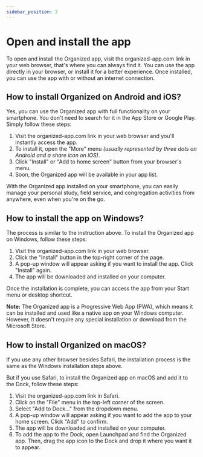 ```yaml
---
sidebar_position: 2
---
```


# Open and install the app

To open and install the Organized app, visit the organized-app.com link in your web browser, that's where you can always find it. You can use the app directly in your browser, or install it for a better experience. Once installed, you can use the app with or without an internet connection.

## How to install Organized on Android and iOS? 

Yes, you can use the Organized app with full functionality on your smartphone. You don't need to search for it in the App Store or Google Play. Simply follow these steps:
1. Visit the organized-app.com link in your web browser and you'll instantly access the app. 
2. To install it, open the "More" menu _(usually represented by three dots on Android and a share icon on iOS)_.
3. Click "Install" or "Add to home screen" button from your browser's menu. 
4. Soon, the Organized app will be available in your app list.

With the Organized app installed on your smartphone, you can easily manage your personal study, field service, and congregation activities from anywhere, even when you're on the go.

## How to install the app on Windows?

The process is similar to the instruction above. To install the Organized app on Windows, follow these steps:

1. Visit the organized-app.com link in your web browser.
2. Click the "Install" button in the top-right corner of the page.
3. A pop-up window will appear asking if you want to install the app. Click "Install" again.
4. The app will be downloaded and installed on your computer.

Once the installation is complete, you can access the app from your Start menu or desktop shortcut.

**Note:** The Organized app is a Progressive Web App (PWA), which means it can be installed and used like a native app on your Windows computer. However, it doesn't require any special installation or download from the Microsoft Store.


## How to install Organized on macOS?

If you use any other browser besides Safari, the installation process is the same as the Windows installation steps above.

But if you use Safari, to install the Organized app on macOS and add it to the Dock, follow these steps:

1. Visit the organized-app.com link in Safari.
2. Click on the "File" menu in the top-left corner of the screen.
3. Select "Add to Dock..." from the dropdown menu.
4. A pop-up window will appear asking if you want to add the app to your home screen. Click "Add" to confirm.
5. The app will be downloaded and installed on your computer.
6. To add the app to the Dock, open Launchpad and find the Organized app. Then, drag the app icon to the Dock and drop it where you want it to appear.